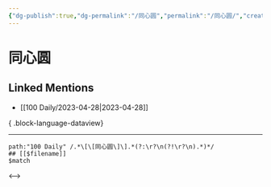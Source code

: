 ```yaml
---
{"dg-publish":true,"dg-permalink":"/同心圆","permalink":"/同心圆/","created":"2023-04-29T16:52:11.000+08:00","updated":"2023-04-29T16:52:12.000+08:00"}
---
```


# 同心圆

## Linked Mentions
- [[100 Daily/2023-04-28\|2023-04-28]]

{ .block-language-dataview}

---

```expander
path:"100 Daily" /.*\[\[同心圆\]\].*(?:\r?\n(?!\r?\n).*)*/
## [[$filename]]
$match
```

<-->